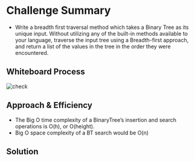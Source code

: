# Challenge Summary
* Write a breadth first traversal method which takes a Binary Tree as its unique input. Without utilizing any of the built-in methods available to your language, traverse the input tree using a Breadth-first approach, and return a list of the values in the tree in the order they were encountered.

## Whiteboard Process
![check](https://i.ibb.co/6v1djz0/breadth-first.jpg)

## Approach & Efficiency
* The Big O time complexity of a BinaryTree’s insertion and search operations is O(h), or O(height).
* Big O space complexity of a BT search would be O(n)

## Solution